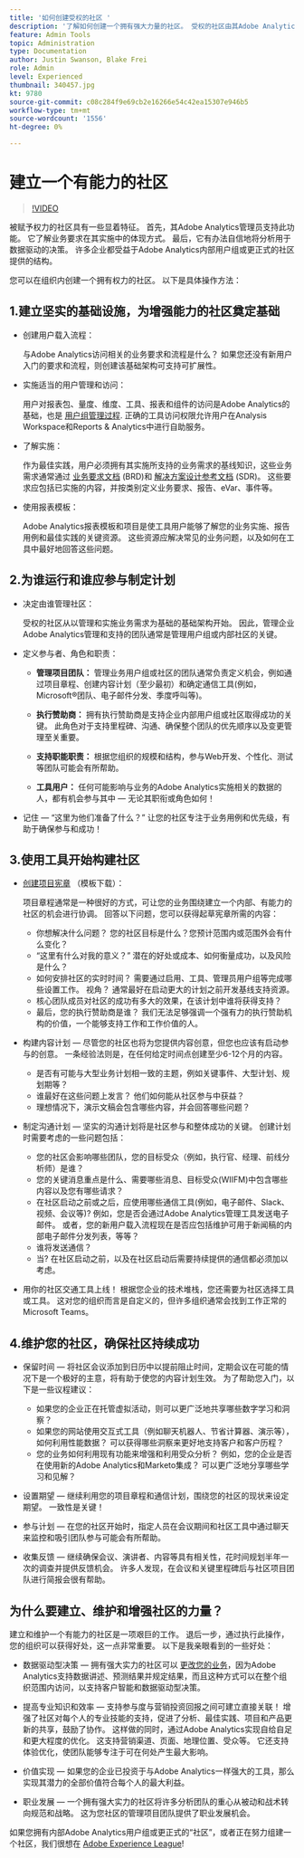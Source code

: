 ```yaml
---
title: '如何创建受权的社区 '
description: '了解如何创建一个拥有强大力量的社区。 受权的社区由其Adobe Analytics管理员提供支持，了解业务需求在其实施中的体现方式，并且有能力自信地将分析用于数据驱动的决策。 '
feature: Admin Tools
topic: Administration
type: Documentation
author: Justin Swanson, Blake Frei
role: Admin
level: Experienced
thumbnail: 340457.jpg
kt: 9780
source-git-commit: c08c284f9e69cb2e16266e54c42ea15307e946b5
workflow-type: tm+mt
source-wordcount: '1556'
ht-degree: 0%

---
```


# 建立一个有能力的社区

>[!VIDEO](https://video.tv.adobe.com/v/340457/?quality=12&learn=on)

被赋予权力的社区具有一些显着特征。 首先，其Adobe Analytics管理员支持此功能。 它了解业务要求在其实施中的体现方式。 最后，它有办法自信地将分析用于数据驱动的决策。 许多企业都受益于Adobe Analytics内部用户组或更正式的社区提供的结构。

您可以在组织内创建一个拥有权力的社区。 以下是具体操作方法：

## 1.建立坚实的基础设施，为增强能力的社区奠定基础

* 创建用户载入流程：

   与Adobe Analytics访问相关的业务要求和流程是什么？ 如果您还没有新用户入门的要求和流程，则创建该基础架构可支持可扩展性。

* 实施适当的用户管理和访问：

   用户对报表包、量度、维度、工具、报表和组件的访问是Adobe Analytics的基础，也是 [用户组管理过程](https://experienceleague.adobe.com/docs/analytics/admin/admin-console/home.html?lang=en). 正确的工具访问权限允许用户在Analysis Workspace和Reports &amp; Analytics中进行自助服务。

* 了解实施：

   作为最佳实践，用户必须拥有其实施所支持的业务需求的基线知识，这些业务需求通常通过 [业务要求文档](https://experienceleague.adobe.com/docs/analytics-learn/tutorials/implementation/implementation-basics/creating-a-business-requirements-document.html?lang=en) (BRD)和 [解决方案设计参考文档](https://experienceleague.adobe.com/docs/analytics-learn/tutorials/implementation/implementation-basics/creating-and-maintaining-an-sdr.html?lang=en) (SDR)。 这些要求应包括已实施的内容，并按类别定义业务要求、报告、eVar、事件等。

* 使用报表模板：

   Adobe Analytics报表模板和项目是使工具用户能够了解您的业务实施、报告用例和最佳实践的关键资源。 这些资源应解决常见的业务问题，以及如何在工具中最好地回答这些问题。

## 2.为谁运行和谁应参与制定计划

* 决定由谁管理社区：

   受权的社区从以管理和实施业务需求为基础的基础架构开始。 因此，管理企业Adobe Analytics管理和支持的团队通常是管理用户组或内部社区的关键。

* 定义参与者、角色和职责：

   * **管理项目团队：** 管理业务用户组或社区的团队通常负责定义机会，例如通过项目章程、创建内容计划（至少最初）和确定通信工具(例如，Microsoft®团队、电子邮件分发、季度呼叫等)。

   * **执行赞助商：** 拥有执行赞助商是支持企业内部用户组或社区取得成功的关键。 此角色对于支持里程碑、沟通、确保整个团队的优先顺序以及变更管理至关重要。

   * **支持职能职责：** 根据您组织的规模和结构，参与Web开发、个性化、测试等团队可能会有所帮助。

   * **工具用户：** 任何可能影响与业务的Adobe Analytics实施相关的数据的人，都有机会参与其中 — 无论其职衔或角色如何！

* 记住 — “这里为他们准备了什么？” 让您的社区专注于业务用例和优先级，有助于确保参与和成功！

## 3.使用工具开始构建社区

* [创建项目宪章](assets/Adobe-Analytics-Empowered-Community-Project-Charter-Template.pptx) （模板下载）：

   项目章程通常是一种很好的方式，可让您的业务围绕建立一个内部、有能力的社区的机会进行协调。 回答以下问题，您可以获得起草宪章所需的内容：

   * 你想解决什么问题？ 您的社区目标是什么？您预计范围内或范围外会有什么变化？
   * “这里有什么对我的意义？” 潜在的好处或成本、如何衡量成功，以及风险是什么？
   * 如何安排社区的实时时间？ 需要通过启用、工具、管理员用户组等完成哪些设置工作。 视角？ 通常最好在启动更大的计划之前开发基线支持资源。
   * 核心团队成员对社区的成功有多大的效果，在该计划中谁将获得支持？
   * 最后，您的执行赞助商是谁？ 我们无法足够强调一个强有力的执行赞助机构的价值，一个能够支持工作和工作价值的人。

* 构建内容计划 — 尽管您的社区也将为您提供内容创意，但您也应该有启动参与的创意。 一条经验法则是，在任何给定时间点创建至少6-12个月的内容。

   * 是否有可能与大型业务计划相一致的主题，例如关键事件、大型计划、规划期等？
   * 谁最好在这些问题上发言？ 他们如何能从社区参与中获益？
   * 理想情况下，演示文稿会包含哪些内容，并会回答哪些问题？

* 制定沟通计划 — 坚实的沟通计划将是社区参与和整体成功的关键。 创建计划时需要考虑的一些问题包括：

   * 您的社区会影响哪些团队，您的目标受众（例如，执行官、经理、前线分析师）是谁？
   * 您的关键消息重点是什么、需要哪些消息、目标受众(WIIFM)中包含哪些内容以及您有哪些请求？
   * 在社区启动之前或之后，应使用哪些通信工具(例如，电子邮件、Slack、视频、会议等)? 例如，您是否会通过Adobe Analytics管理工具发送电子邮件。 或者，您的新用户载入流程现在是否应包括维护可用于新闻稿的内部电子邮件分发列表，等等？
   * 谁将发送通信？
   * 当? 在社区启动之前，以及在社区启动后需要持续提供的通信都必须加以考虑。

* 用你的社区交通工具上线！ 根据您企业的技术堆栈，您还需要为社区选择工具或工具。 这对您的组织而言是自定义的，但许多组织通常会找到工作正常的Microsoft Teams。

## 4.维护您的社区，确保社区持续成功

* 保留时间 — 将社区会议添加到日历中以提前阻止时间，定期会议在可能的情况下是一个极好的主意，将有助于使您的内容计划生效。 为了帮助您入门，以下是一些议程建议：

   * 如果您的企业正在托管虚拟活动，则可以更广泛地共享哪些数字学习和洞察？
   * 如果您的网站使用交互式工具（例如聊天机器人、节省计算器、演示等），如何利用性能数据？ 可以获得哪些洞察来更好地支持客户和客户历程？
   * 您的业务如何利用现有功能来增强和利用受众分析？ 例如，您的企业是否在使用新的Adobe Analytics和Marketo集成？ 可以更广泛地分享哪些学习和见解？

* 设置期望 — 继续利用您的项目章程和通信计划，围绕您的社区的现状来设定期望。 一致性是关键！
* 参与计划 — 在您的社区开始时，指定人员在会议期间和社区工具中通过聊天来监控和吸引团队参与可能会有所帮助。
* 收集反馈 — 继续确保会议、演讲者、内容等具有相关性，花时间规划半年一次的调查并提供反馈机会。 许多人发现，在会议和关键里程碑后与社区项目团队进行简报会很有帮助。

## 为什么要建立、维护和增强社区的力量？

建立和维护一个有能力的社区是一项艰巨的工作。 退后一步，通过执行此操作，您的组织可以获得好处，这一点非常重要。 以下是我亲眼看到的一些好处：

* 数据驱动型决策 — 拥有强大实力的社区可以 [更改您的业务](https://experienceleague.adobe.com/docs/analytics-learn/tutorials/intro-to-analytics/what-can-aa-do-for-me/how-adobe-analysis-workspace-can-change-your-business.html?lang=en)，因为Adobe Analytics支持数据讲述、预测结果并规定结果，而且这种方式可以在整个组织范围内访问，以支持客户智能和数据驱动型决策。

* 提高专业知识和效率 — 支持参与度与营销投资回报之间可建立直接关联！ 增强了社区对每个人的专业技能的支持，促进了分析、最佳实践、项目和产品更新的共享，鼓励了协作。 这样做的同时，通过Adobe Analytics实现自给自足和更大程度的优化。 这支持营销渠道、页面、地理位置、受众等。 它还支持体验优化，使团队能够专注于可在何处产生最大影响。

* 价值实现 — 如果您的企业已投资于与Adobe Analytics一样强大的工具，那么实现其潜力的全部价值符合每个人的最大利益。

* 职业发展 — 一个拥有强大实力的社区将许多分析团队的重心从被动和战术转向规范和战略。 这为您社区的管理项目团队提供了职业发展机会。

如果您拥有内部Adobe Analytics用户组或更正式的“社区”，或者正在努力组建一个社区，我们很想在 [Adobe Experience League](https://experienceleaguecommunities.adobe.com/t5/adobe-analytics-discussions/bd-p/adobe-analytics-discussions)!
